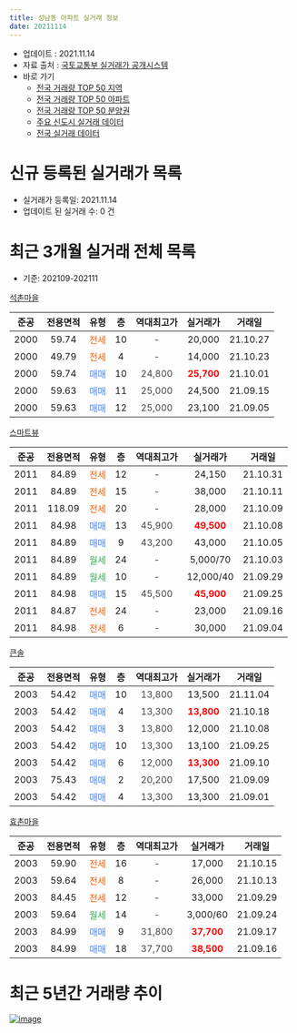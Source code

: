 ```yaml
---
title: 성남동 아파트 실거래 정보
date: 20211114
---
```


* 업데이트 : 2021.11.14
* 자료 출처 : [국토교통부 실거래가 공개시스템](http://rt.molit.go.kr)
* 바로 가기
    * [전국 거래량 TOP 50 지역](https://apt-info.github.io/apt-trade-info/tr)
    * [전국 거래량 TOP 50 아파트](https://apt-info.github.io/apt-trade-info/ta)
    * [전국 거래량 TOP 50 분양권](https://apt-info.github.io/apt-trade-info/tb)
    * [주요 신도시 실거래 데이터](https://apt-info.github.io/apt-trade-info/newtown)
    * [전국 실거래 데이터](https://apt-info.github.io/apt-trade-info/all)



<script async src="https://pagead2.googlesyndication.com/pagead/js/adsbygoogle.js"></script>
<!-- 기본광고 -->
<ins class="adsbygoogle"
     style="display:block"
     data-ad-client="ca-pub-1142216861245946"
     data-ad-slot="4805727019"
     data-ad-format="auto"
     data-full-width-responsive="true"></ins>
<script>
     (adsbygoogle = window.adsbygoogle || []).push({});
</script>


# 신규 등록된 실거래가 목록

* 실거래가 등록일: 2021.11.14
* 업데이트 된 실거래 수: 0 건




<script async src="https://pagead2.googlesyndication.com/pagead/js/adsbygoogle.js"></script>
<!-- 기본광고 -->
<ins class="adsbygoogle"
     style="display:block"
     data-ad-client="ca-pub-1142216861245946"
     data-ad-slot="4805727019"
     data-ad-format="auto"
     data-full-width-responsive="true"></ins>
<script>
     (adsbygoogle = window.adsbygoogle || []).push({});
</script>


# 최근 3개월 실거래 전체 목록
* 기준: 202109-202111


[석촌마을](https://search.naver.com/search.naver?query=%EC%84%9D%EC%B4%8C%EB%A7%88%EC%9D%84)

|준공|전용면적|유형|층|역대최고가|실거래가|거래일|
|:---:|:---:|:---:|:---:|:---:|:---:|:---:|
|2000|59.74|<span style="color:#FF5A00">전세</span>|10|<span style="color:#444444">-</span>|20,000|21.10.27|
|2000|49.79|<span style="color:#FF5A00">전세</span>|4|<span style="color:#444444">-</span>|14,000|21.10.23|
|2000|59.74|<span style="color:#4285F3">매매</span>|10|<span style="color:#444444">24,800</span>|<b><span style="color:#FF0000">25,700</span></b>|21.10.01|
|2000|59.63|<span style="color:#4285F3">매매</span>|11|<span style="color:#444444">25,000</span>|24,500|21.09.15|
|2000|59.63|<span style="color:#4285F3">매매</span>|12|<span style="color:#444444">25,000</span>|23,100|21.09.05|

[스마트뷰](https://search.naver.com/search.naver?query=%EC%8A%A4%EB%A7%88%ED%8A%B8%EB%B7%B0)

|준공|전용면적|유형|층|역대최고가|실거래가|거래일|
|:---:|:---:|:---:|:---:|:---:|:---:|:---:|
|2011|84.89|<span style="color:#FF5A00">전세</span>|12|<span style="color:#444444">-</span>|24,150|21.10.31|
|2011|84.89|<span style="color:#FF5A00">전세</span>|15|<span style="color:#444444">-</span>|38,000|21.10.11|
|2011|118.09|<span style="color:#FF5A00">전세</span>|20|<span style="color:#444444">-</span>|28,000|21.10.09|
|2011|84.98|<span style="color:#4285F3">매매</span>|13|<span style="color:#444444">45,900</span>|<b><span style="color:#FF0000">49,500</span></b>|21.10.08|
|2011|84.89|<span style="color:#4285F3">매매</span>|9|<span style="color:#444444">43,200</span>|43,000|21.10.05|
|2011|84.89|<span style="color:#34A853">월세</span>|24|<span style="color:#444444">-</span>|5,000/70|21.10.03|
|2011|84.89|<span style="color:#34A853">월세</span>|10|<span style="color:#444444">-</span>|12,000/40|21.09.29|
|2011|84.98|<span style="color:#4285F3">매매</span>|15|<span style="color:#444444">45,500</span>|<b><span style="color:#FF0000">45,900</span></b>|21.09.25|
|2011|84.87|<span style="color:#FF5A00">전세</span>|24|<span style="color:#444444">-</span>|23,000|21.09.16|
|2011|84.98|<span style="color:#FF5A00">전세</span>|6|<span style="color:#444444">-</span>|30,000|21.09.04|

[큰솔](https://search.naver.com/search.naver?query=%ED%81%B0%EC%86%94)

|준공|전용면적|유형|층|역대최고가|실거래가|거래일|
|:---:|:---:|:---:|:---:|:---:|:---:|:---:|
|2003|54.42|<span style="color:#4285F3">매매</span>|10|<span style="color:#444444">13,800</span>|13,500|21.11.04|
|2003|54.42|<span style="color:#4285F3">매매</span>|4|<span style="color:#444444">13,300</span>|<b><span style="color:#FF0000">13,800</span></b>|21.10.18|
|2003|54.42|<span style="color:#4285F3">매매</span>|3|<span style="color:#444444">13,800</span>|12,000|21.10.08|
|2003|54.42|<span style="color:#4285F3">매매</span>|10|<span style="color:#444444">13,300</span>|13,100|21.09.25|
|2003|54.42|<span style="color:#4285F3">매매</span>|6|<span style="color:#444444">12,000</span>|<b><span style="color:#FF0000">13,300</span></b>|21.09.10|
|2003|75.43|<span style="color:#4285F3">매매</span>|2|<span style="color:#444444">20,200</span>|17,500|21.09.09|
|2003|54.42|<span style="color:#4285F3">매매</span>|4|<span style="color:#444444">13,300</span>|13,300|21.09.01|

[효촌마을](https://search.naver.com/search.naver?query=%ED%9A%A8%EC%B4%8C%EB%A7%88%EC%9D%84)

|준공|전용면적|유형|층|역대최고가|실거래가|거래일|
|:---:|:---:|:---:|:---:|:---:|:---:|:---:|
|2003|59.90|<span style="color:#FF5A00">전세</span>|16|<span style="color:#444444">-</span>|17,000|21.10.15|
|2003|59.64|<span style="color:#FF5A00">전세</span>|8|<span style="color:#444444">-</span>|26,000|21.10.13|
|2003|84.45|<span style="color:#FF5A00">전세</span>|12|<span style="color:#444444">-</span>|33,000|21.09.29|
|2003|59.64|<span style="color:#34A853">월세</span>|14|<span style="color:#444444">-</span>|3,000/60|21.09.24|
|2003|84.99|<span style="color:#4285F3">매매</span>|9|<span style="color:#444444">31,800</span>|<b><span style="color:#FF0000">37,700</span></b>|21.09.17|
|2003|84.99|<span style="color:#4285F3">매매</span>|18|<span style="color:#444444">37,700</span>|<b><span style="color:#FF0000">38,500</span></b>|21.09.16|



<script async src="https://pagead2.googlesyndication.com/pagead/js/adsbygoogle.js"></script>
<!-- 기본광고 -->
<ins class="adsbygoogle"
     style="display:block"
     data-ad-client="ca-pub-1142216861245946"
     data-ad-slot="4805727019"
     data-ad-format="auto"
     data-full-width-responsive="true"></ins>
<script>
     (adsbygoogle = window.adsbygoogle || []).push({});
</script>


# 최근 5년간 거래량 추이


<div style="width:100%;">
    <canvas id="deal_progress" height="200"></canvas>
</div>

<script>
new Chart(document.getElementById("deal_progress"), {
    type: 'line',
    data: {
        labels: ['16.01','16.02','16.03','16.04','16.05','16.06','16.07','16.08','16.09','16.10','16.11','16.12','17.01','17.02','17.03','17.04','17.05','17.06','17.07','17.08','17.09','17.10','17.11','17.12','18.01','18.02','18.03','18.04','18.05','18.06','18.07','18.08','18.09','18.10','18.11','18.12','19.01','19.02','19.03','19.04','19.05','19.06','19.07','19.08','19.09','19.10','19.11','19.12','20.01','20.02','20.03','20.04','20.05','20.06','20.07','20.08','20.09','20.10','20.11','20.12','21.01','21.02','21.03','21.04','21.05','21.06','21.07','21.08','21.09','21.10','21.11'],
        datasets: [{
            label: '매매/분양권',
            data: [14,12,17,17,15,31,16,22,19,20,19,20,7,16,21,12,20,22,12,19,20,19,13,19,23,6,15,13,13,9,6,7,18,19,6,10,9,9,13,17,11,16,14,31,38,24,23,17,15,33,14,13,21,21,12,9,11,7,9,19,12,7,13,14,12,7,9,9,9,5,1],
            borderColor: "rgba(66, 133, 243, 1)",
            backgroundColor: "rgba(66, 133, 243, 0.05)",
            borderWidth: 1,
            pointRadius: 0,
            fill: false,
            lineTension: 0
        },{
            label: '전/월세',
            data: [19,14,16,10,8,6,5,5,8,14,12,10,9,11,14,9,7,7,6,7,7,5,11,5,11,7,9,9,8,5,7,8,5,9,11,11,8,7,9,11,1,5,6,13,8,8,10,12,14,16,7,5,8,3,14,10,10,12,13,12,9,8,9,6,9,5,7,12,5,8,0],
            borderColor: "rgba(255, 90, 0, 1)",
            backgroundColor: "rgba(255, 90, 0, 0.05)",
            borderWidth: 1,
            pointRadius: 0,
            fill: false,
            lineTension: 0
        },{
            label: '합계',
            data: [33,26,33,27,23,37,21,27,27,34,31,30,16,27,35,21,27,29,18,26,27,24,24,24,34,13,24,22,21,14,13,15,23,28,17,21,17,16,22,28,12,21,20,44,46,32,33,29,29,49,21,18,29,24,26,19,21,19,22,31,21,15,22,20,21,12,16,21,14,13,1],
            borderColor: "rgba(0, 0, 0, 1)",
            backgroundColor: "rgba(0, 0, 0, 0.03)",
            borderWidth: 0.1,
            pointRadius: 0,
            fill: true,
            lineTension: 0
        }
        ]
    },
    options: {
        responsive: true,
        title: {
            display: false
        },
        tooltips: {
            mode: 'index',
            intersect: false
        },
        hover: {
            mode: 'nearest',
            intersect: true
        },
        scales: {
            xAxes: [{
                display: true,
                scaleLabel: {
                    display: true,
                    labelString: '년/월'
                }
            }],
            yAxes: [{
                display: true,
                ticks: {
                    suggestedMin: 0,
                },
                scaleLabel: {
                    display: true,
                    labelString: '실거래 수'
                }
            }]
        }
    }
});

</script>


[![image](https://apt-info.github.io/images/2020-01-03-apt-trade-info/1024x500.png)](https://play.google.com/store/apps/details?id=com.aptinfo.apttradeinfo)

